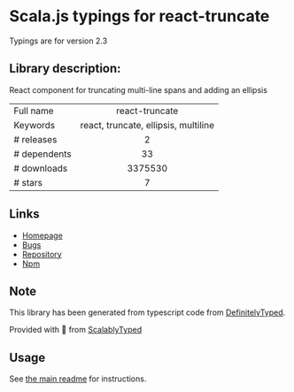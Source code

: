 
# Scala.js typings for react-truncate

Typings are for version 2.3

## Library description:
React component for truncating multi-line spans and adding an ellipsis

|                    |                 |
| ------------------ | :-------------: |
| Full name          | react-truncate |
| Keywords           | react, truncate, ellipsis, multiline |
| # releases         | 2 |
| # dependents       | 33 |
| # downloads        | 3375530 |
| # stars            | 7 |

## Links
- [Homepage](https://github.com/One-com/react-truncate)
- [Bugs](https://github.com/One-com/react-truncate/issues)
- [Repository](https://github.com/One-com/react-truncate)
- [Npm](https://www.npmjs.com/package/react-truncate)
    


## Note
This library has been generated from typescript code from [DefinitelyTyped](https://definitelytyped.org).

Provided with :purple_heart: from [ScalablyTyped](https://github.com/oyvindberg/ScalablyTyped)

## Usage
See [the main readme](../../readme.md) for instructions.


